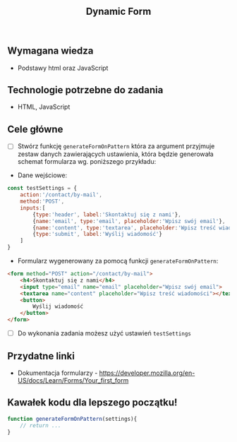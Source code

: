 <h2 align="center">Dynamic Form</h2>

<br>

## Wymagana wiedza

- Podstawy html oraz JavaScript


## Technologie potrzebne do zadania

- HTML, JavaScript

## Cele główne

* [ ] Stwórz funkcję `generateFormOnPattern` która za argument przyjmuje zestaw danych zawierających ustawienia, która będzie generowała schemat formularza wg. poniższego przykładu:
- Dane wejściowe:
```javaScript
const testSettings = {
    action:'/contact/by-mail',
    method:'POST',
    inputs:[
        {type:'header', label:'Skontaktuj się z nami'},
        {name:'email', type:'email', placeholder:'Wpisz swój email'},
        {name:'content', type:'textarea', placeholder:'Wpisz treść wiadomości'},
        {type:'submit', label:'Wyślij wiadomość'}
    ]
}
```
- Formularz wygenerowany za pomocą funkcji `generateFormOnPattern`:
```html
<form method="POST" action="/contact/by-mail">
    <h4>Skontaktuj się z nami</h4>
    <input type="email" name="email" placeholder="Wpisz swój email">
    <textarea name="content" placeholder="Wpisz treść wiadomości"></textarea>
    <button>
        Wyślij wiadomość
    </button>
</form> 
```

* [ ] Do wykonania zadania możesz użyć ustawień `testSettings`

## Przydatne linki

- Dokumentacja formularzy - https://developer.mozilla.org/en-US/docs/Learn/Forms/Your_first_form

## Kawałek kodu dla lepszego początku!

```javascript
function generateFormOnPattern(settings){
    // return ...
}
```
